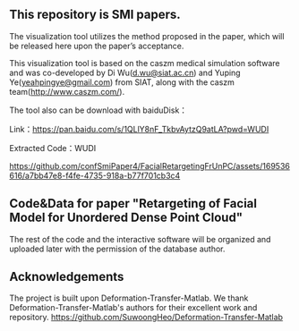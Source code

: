 
## This repository is SMI papers.

The visualization tool utilizes the method proposed in the paper, which will be released here upon the paper’s acceptance.

This visualization tool is based on the caszm medical simulation software and was co-developed by Di Wu(d.wu@siat.ac.cn) and Yuping Ye(yeahpingye@gmail.com) from SIAT, along with the caszm team(http://www.caszm.com/).

The tool also can be download with baiduDisk：

Link：https://pan.baidu.com/s/1QLlY8nF_TkbvAytzQ9atLA?pwd=WUDI 

Extracted Code：WUDI 


https://github.com/confSmiPaper4/FacialRetargetingFrUnPC/assets/169536616/a7bb47e8-f4fe-4735-918a-b77f701cb3c4






## Code&Data for paper "Retargeting of Facial Model for Unordered  Dense Point Cloud"

The rest of the code and the interactive software will be organized and uploaded later with the permission of the database author.

## Acknowledgements

The project is built upon Deformation-Transfer-Matlab. We thank Deformation-Transfer-Matlab's authors for their excellent work and repository.
https://github.com/SuwoongHeo/Deformation-Transfer-Matlab



